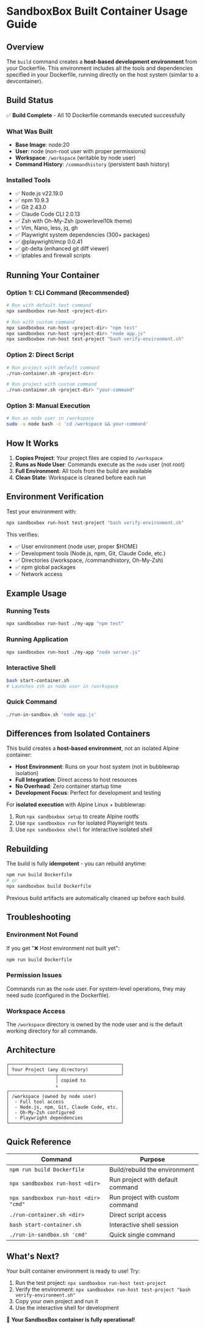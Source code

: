 # SandboxBox Built Container Usage Guide

## Overview

The `build` command creates a **host-based development environment** from your Dockerfile. This environment includes all the tools and dependencies specified in your Dockerfile, running directly on the host system (similar to a devcontainer).

## Build Status

✅ **Build Complete** - All 10 Dockerfile commands executed successfully

### What Was Built

- **Base Image**: node:20
- **User**: node (non-root user with proper permissions)
- **Workspace**: `/workspace` (writable by node user)
- **Command History**: `/commandhistory` (persistent bash history)

### Installed Tools

- ✅ Node.js v22.19.0
- ✅ npm 10.9.3
- ✅ Git 2.43.0
- ✅ Claude Code CLI 2.0.13
- ✅ Zsh with Oh-My-Zsh (powerlevel10k theme)
- ✅ Vim, Nano, less, jq, gh
- ✅ Playwright system dependencies (300+ packages)
- ✅ @playwright/mcp 0.0.41
- ✅ git-delta (enhanced git diff viewer)
- ✅ iptables and firewall scripts

## Running Your Container

### Option 1: CLI Command (Recommended)

```bash
# Run with default test command
npx sandboxbox run-host <project-dir>

# Run with custom command
npx sandboxbox run-host <project-dir> "npm test"
npx sandboxbox run-host <project-dir> "node app.js"
npx sandboxbox run-host test-project "bash verify-environment.sh"
```

### Option 2: Direct Script

```bash
# Run project with default command
./run-container.sh <project-dir>

# Run project with custom command
./run-container.sh <project-dir> "your-command"
```

### Option 3: Manual Execution

```bash
# Run as node user in /workspace
sudo -u node bash -c 'cd /workspace && your-command'
```

## How It Works

1. **Copies Project**: Your project files are copied to `/workspace`
2. **Runs as Node User**: Commands execute as the `node` user (not root)
3. **Full Environment**: All tools from the build are available
4. **Clean State**: Workspace is cleaned before each run

## Environment Verification

Test your environment with:

```bash
npx sandboxbox run-host test-project "bash verify-environment.sh"
```

This verifies:
- ✅ User environment (node user, proper $HOME)
- ✅ Development tools (Node.js, npm, Git, Claude Code, etc.)
- ✅ Directories (/workspace, /commandhistory, Oh-My-Zsh)
- ✅ npm global packages
- ✅ Network access

## Example Usage

### Running Tests

```bash
npx sandboxbox run-host ./my-app "npm test"
```

### Running Application

```bash
npx sandboxbox run-host ./my-app "node server.js"
```

### Interactive Shell

```bash
bash start-container.sh
# Launches zsh as node user in /workspace
```

### Quick Command

```bash
./run-in-sandbox.sh 'node app.js'
```

## Differences from Isolated Containers

This build creates a **host-based environment**, not an isolated Alpine container:

- **Host Environment**: Runs on your host system (not in bubblewrap isolation)
- **Full Integration**: Direct access to host resources
- **No Overhead**: Zero container startup time
- **Development Focus**: Perfect for development and testing

For **isolated execution** with Alpine Linux + bubblewrap:
1. Run `npx sandboxbox setup` to create Alpine rootfs
2. Use `npx sandboxbox run` for isolated Playwright tests
3. Use `npx sandboxbox shell` for interactive isolated shell

## Rebuilding

The build is fully **idempotent** - you can rebuild anytime:

```bash
npm run build Dockerfile
# or
npx sandboxbox build Dockerfile
```

Previous build artifacts are automatically cleaned up before each build.

## Troubleshooting

### Environment Not Found

If you get "❌ Host environment not built yet":

```bash
npm run build Dockerfile
```

### Permission Issues

Commands run as the `node` user. For system-level operations, they may need sudo (configured in the Dockerfile).

### Workspace Access

The `/workspace` directory is owned by the node user and is the default working directory for all commands.

## Architecture

```
┌─────────────────────────────────────────┐
│ Your Project (any directory)            │
└─────────────────┬───────────────────────┘
                  │ copied to
                  ↓
┌─────────────────────────────────────────┐
│ /workspace (owned by node user)         │
│  - Full tool access                     │
│  - Node.js, npm, Git, Claude Code, etc. │
│  - Oh-My-Zsh configured                 │
│  - Playwright dependencies              │
└─────────────────────────────────────────┘
```

## Quick Reference

| Command | Purpose |
|---------|---------|
| `npm run build Dockerfile` | Build/rebuild the environment |
| `npx sandboxbox run-host <dir>` | Run project with default command |
| `npx sandboxbox run-host <dir> "cmd"` | Run project with custom command |
| `./run-container.sh <dir>` | Direct script access |
| `bash start-container.sh` | Interactive shell session |
| `./run-in-sandbox.sh 'cmd'` | Quick single command |

## What's Next?

Your built container environment is ready to use! Try:

1. Run the test project: `npx sandboxbox run-host test-project`
2. Verify the environment: `npx sandboxbox run-host test-project "bash verify-environment.sh"`
3. Copy your own project and run it
4. Use the interactive shell for development

🎉 **Your SandboxBox container is fully operational!**
